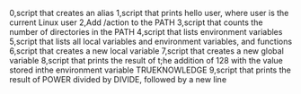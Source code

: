 0,script that creates an alias
1,script that prints hello user, where user is the current Linux user
2,Add /action to the PATH
3,script that counts the number of directories in the PATH
4,script that lists environment variables
5,script that lists all local variables and environment variables, and functions
6,script that creates a new local variable
7,script that creates a new global variable
8,script that prints the result of t;he addition of 128 with the value stored inthe environment variable TRUEKNOWLEDGE
9,script that prints the result of POWER divided by DIVIDE, followed by a new line
